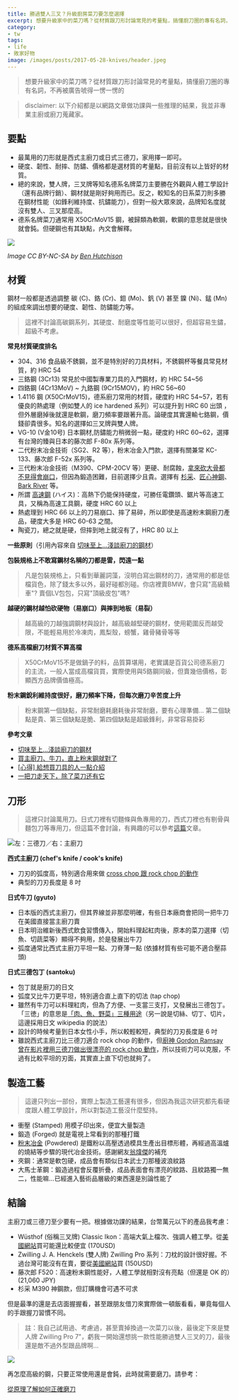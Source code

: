 ```yaml
---
title: 勝過雙人三叉？升級廚房菜刀要怎麼選擇
excerpt: 想要升級家中的菜刀嗎？從材質跟刀形討論常見的考量點，搞懂廚刀圈的專有名詞，不再被廣告唬得一愣一愣的
category:
- tw
tags:
- life
- 敗家好物
image: /images/posts/2017-05-28-knives/header.jpeg
---
```


> 想要升級家中的菜刀嗎？從材質跟刀形討論常見的考量點，搞懂廚刀圈的專有名詞，不再被廣告唬得一愣一愣的

> disclaimer: 以下介紹都是以網路文章做功課與一些推理的結果，我並非專業主廚或廚刀蒐藏家。

## 要點

- 最萬用的刀形就是西式主廚刀或日式三德刀，家用擇一即可。
- 硬度、韌性、耐摔、防鏽、價格都是選材質的考量點，目前沒有以上皆好的材質。
- 總的來說，雙人牌，三叉牌等知名德系名牌菜刀主要勝在外觀與人體工學設計（還有品牌行銷）、鋼材就是剛好夠用而已。反之，較知名的日系菜刀則多勝在鋼材性能（如鋒利維持度、抗鏽能力），但對一般大眾來說，品牌知名度就沒有雙人、三叉那麼高。
- 德系名牌菜刀通常用 X50CrMoV15 鋼，被歸類為軟鋼，軟鋼的意思就是很快就會鈍。但硬鋼也有其缺點，內文會解釋。

![](/images/posts/2017-05-28-knives/header.jpeg)

*Image CC BY-NC-SA by [Ben Hutchison](https://www.flickr.com/photos/benhutchison/8361238892/in/photolist-dJRx2f-79ZD4J-7LvDMr-KUpdx-6dC1oi)*

## 材質

鋼材一般都是透過調整 碳 (C)、鉻 (Cr)、鉬 (Mo)、釩 (V) 甚至 鎳 (Ni)、錳 (Mn) 的組成來調出想要的硬度、韌性、防鏽能力等。

> 這裡不討論高碳鋼系列，其硬度、耐磨度等性能可以很好，但超容易生鏽，超級不考慮。

**常見材質硬度排名**

- 304、316 食品級不銹鋼，並不是特別好的刀具材料，不銹鋼杯等餐具常見材質，約 HRC 54
- 三鉻鋼 (3Cr13) 常見於中國製專業刀具的入門鋼材，約 HRC 54~56
- 四鉻鋼 (4Cr13MoV) ~ 九鉻鋼 (9Cr15MOV)，約 HRC 56~60
- 1.4116 鋼 (X50CrMoV15)，德系廚刀常用的材質，硬度約 HRC 54~57，若有優良的熱處理（例如雙人的 ice hardened 系列）可以提升到 HRC 60 出頭 ，但外層磨掉後就還是軟鋼，磨刀頻率要跟著升高。論硬度其實還輸七鉻鋼，價錢卻貴很多。知名的選擇如三叉牌與雙人牌。
- VG-10 (V金10号) 日本鋼材,防鏽能力稍微弱一點，硬度約 HRC 60~62，選擇有台灣的臻與日本的藤次郎 F-80x 系列等。
- 二代粉末冶金技術（SG2、R2 等），粉末冶金入門款，選擇有關兼常 KC-133、藤次郎 F-52x 系列等。
- 三代粉末冶金技術（M390、CPM-20CV 等）更硬、耐腐蝕，[拿來砍大骨都不見得會崩口](https://youtu.be/HXbk1s3T8k8?t=9m43s)，但因為鍛造困難，目前選擇少且貴。選擇有 [杉采](https://www.facebook.com/groups/599079310218797/)、[匠心神鋼](https://world.taobao.com/item/529368456051.htm?fromSite=main&spm=a312a.7700824.w4002-14486855343.15.6b8s3F)、[Bark River](https://www.knivesshipfree.com/bark-river-knives-super-chefos-knife-cpm-20cv-cocobolo-3/) 等。
- 所謂 [高速鋼](https://zh.wikipedia.org/wiki/%E9%AB%98%E9%80%9F%E9%8B%BC) (ハイス)：高熱下仍能保持硬度，可勝任電鑽頭、鋸片等高速工具，又稱為高速工具鋼，硬度 HRC 60 以上
- 熱處理到 HRC 66 以上的刀易崩口、摔了易碎，所以即使是高速粉末鋼廚刀產品，硬度大多是 HRC 60-63 之間。
- 陶瓷刀，總之就是硬，但摔到地上就沒有了，HRC 80 以上

**一些原則**（引用內容來自 [切味至上…淺談廚刀的鋼材](http://artistming.blogspot.sg/2016/10/blog-post.html)）

**包裝規格上不敢寫鋼材名稱的刀都是雷，閃遠一點**

> 凡是包裝規格上，只看到華麗詞藻，沒明白寫出鋼材的刀，通常用的都是低檔貨色，除了錢太多以外，最好碰都別碰。你店裡賣BMW，會只寫"高級轎車"? 賣個LV包包，只寫"頂級皮包"嗎?

**越硬的鋼材越怕砍硬物（易崩口）與摔到地板（易裂）**

> 越高級的刀越強調鋼材與設計，越高級越堅硬的鋼材，使用範圍反而越受限，不能輕易用於冷凍肉，鳳梨殼，螃蟹，雞骨豬骨等等

**德系高檔廚刀材質不算高檔**

> X50CrMoV15不是做鍋子的料，品質算堪用，老實講是百貨公司德系廚刀的主流，一般人當成高檔貨買，實際使用與5鉻鋼同級，但賣幾倍價格，彰顯西方品牌價值極高。

**粉末鋼銳利維持度很好，磨刀頻率下降，但每次磨刀辛苦度上升**

> 粉末鋼第一個缺點，非常耐磨耗磨耗後非常耐磨，要有心理準備…
第二個缺點是貴、第三個缺點是脆、第四個缺點是超級鋒利，非常容易掛彩

**參考文章**

- [切味至上...淺談廚刀的鋼材](http://artistming.blogspot.sg/2016/10/blog-post.html)
- [買主廚刀、牛刀，直上粉末鋼就對了](http://artistming.blogspot.sg/2017/05/blog-post.html)
- [\[心得\] 給想買刀具的人一點介紹](https://www.ptt.cc/bbs/cookclub/M.1335020049.A.065.html)
- [一把刀走天下，除了菜刀还有它](http://www.eqingdan.com/mobile/articles/663)

## 刀形

> 這裡只討論萬用刀。日式刀裡有切麵條與魚專用的刀，西式刀裡也有剔骨與麵包刀等專用刀，但這篇不會討論，有興趣的可以參考[這篇](http://www.eqingdan.com/mobile/articles/665)文章。

![左：三德刀／右：主廚刀](/images/posts/2017-05-28-knives/chef-santoku-comparison.jpeg)

**西式主廚刀 (chef's knife / cook's knife)**

- 刀刃的弧度高，特別適合用來做 [cross chop 跟 rock chop 的動作](https://www.youtube.com/watch?v=NlnOsnr94qM)
- 典型的刀刃長度是 8 吋

**日式牛刀 (gyuto)**

- 日本版的西式主廚刀，但其界線並非那麼明確，有些日本廠商會把同一把牛刀在美國直接當主廚刀賣
- 日本明治維新後西式飲食習慣傳入，開始料理起紅肉後，原本的菜刀選擇（切魚、切蔬菜等）顯得不夠用，於是發展出牛刀
- 弧度通常比西式主廚刀平坦一點、刀脊薄一點 (依據材質有些可能不適合壓蒜頭)

**日式三德包丁 (santoku)**

- 包丁就是廚刀的日文
- 弧度又比牛刀更平坦，特別適合直上直下的切法 (tap chop)
- 雖然有牛刀可以料理紅肉，但為了方便、一支當三支打，又發展出三德包丁。「三徳」的意思是[「肉、魚、野菜」三種用途](https://ja.wikipedia.org/wiki/%E4%B8%89%E5%BE%B3%E5%8C%85%E4%B8%81)（另一說是切絲、切丁、切片，這邊採用日文 wikipedia 的說法）
- 設計的時候考量到日本女性小手，所以較輕較短，典型的刀刃長度是 6 吋
- 雖說西式主廚刀比三德刀適合 rock chop 的動作，但[廚神 Gordon Ramsay 曾在影片裡用三德刀做出很漂亮的 rock chop 動作](https://youtu.be/hZGqtmwboHU?t=1m2s)，所以技術力可以克服，不過有比較平坦的刃面，其實直上直下切也就夠了。

## 製造工藝

> 這邊只列出一部份，實際上製造工藝還有很多，但因為我這次研究都先看硬度跟人體工學設計，所以對製造工藝沒什麼堅持。

- 衝壓 (Stamped) 用模子印出來，便宜大量製造
- 鍛造 (Forged) 就是電視上常看到的那種打鐵
- [粉末冶金](http://baike.baidu.com/item/%E7%B2%89%E6%9C%AB%E5%86%B6%E9%87%91/270785) (Powdered) 是鐵粉以高壓透過模具生產出目標形體，再經過高溫爐的燒結等步驟的現代冶金技術。感謝網友[翁煒傑](https://medium.com/@iampp0608/%E8%A3%9C%E5%85%85%E4%B8%80%E4%B8%8B-%E7%B2%89%E6%9C%AB%E5%86%B6%E9%87%91%E5%B0%B1%E6%98%AF%E9%90%B5%E7%B2%89%E4%BB%A5%E9%AB%98%E5%A3%93%E9%80%8F%E9%81%8E%E6%A8%A1%E5%85%B7%E7%94%9F%E7%94%A2%E5%87%BA%E7%9B%AE%E6%A8%99%E5%BD%A2%E9%AB%94-%E6%AD%A4%E6%99%82%E9%82%84%E5%BE%88%E8%84%86%E5%BC%B1-%E5%86%8D%E7%B6%93%E9%81%8E%E9%AB%98%E6%BA%AB%E7%88%90%E7%9A%84-%E7%87%92%E7%B5%90-%E5%8F%AF%E5%BC%B7%E5%8C%96%E9%90%B5%E7%B2%89%E9%96%93%E7%9A%84%E9%80%A3%E7%B5%90-%E4%B9%9F%E5%B0%B1%E6%98%AF%E6%8F%90%E9%AB%98%E6%95%B4%E9%AB%94%E5%BC%B7%E5%BA%A6-%E5%BE%8C%E7%BA%8C%E9%82%84%E6%9C%89%E5%85%B6%E4%BB%96%E5%8F%AF%E6%8F%90%E9%AB%98%E7%A1%AC%E5%BA%A6%E6%88%96%E9%9F%8C%E6%80%A7%E6%88%96%E9%98%B2%E9%8F%BD%E7%9A%84%E6%96%B9%E6%B3%95-%E5%A6%82%E6%9C%80%E5%9F%BA%E6%9C%AC%E7%9A%84%E7%86%B1%E8%99%95%E7%90%86-%E7%AD%89%E7%AD%89-376524ec0079)的補充
- 夾鋼：通常是軟包硬，成品會有類似日本武士刀那種波浪紋路
- 大馬士革鋼：鍛造過程會反覆折疊，成品表面會有漂亮的紋路、且紋路獨一無二，性能嘛…已經進入藝術品層級的東西還是別論性能了

## 結論

主廚刀或三德刀至少要有一把。根據做功課的結果，台幣萬元以下的產品我考慮：

- Wüsthof (俗稱三叉牌) Classic Ikon：高端大氣上檔次、強調人體工學。從[美國網站](https://www.knifemerchant.com/product.asp?productID=5256)買可能還比較便宜 (170USD)
- Zwilling J. A. Henckels (雙人牌) Zwilling Pro 系列：刀枕的設計很好握。不過台灣可能沒有在賣，要從[美國網站](https://www.knifemerchant.com/product.asp?productID=7611)買 (150USD)
- 藤次郎 F520：高速粉末鋼性能好，人體工學就相對沒有亮點（但還是 OK 的）(21,060 JPY)
- 杉采 M390 神鋼款，但訂購機會可遇不可求

但是最準的還是去店面握握看，甚至跟朋友借刀來實際做一頓飯看看，畢竟每個人的手跟握刀習慣不同。

> 註：我自己試用過、考慮過，甚至賣掉換過一次菜刀以後，最後定下來是雙人牌 Zwilling Pro 7"，虧我一開始還想挑一款性能勝過雙人三叉的刀，最後還是敵不過外型跟品牌啊…

![](/images/posts/2017-05-28-knives/zwilling-pro.jpeg)

再怎麼高級的鋼，只要正常使用還是會鈍，此時就需要磨刀。請參考：

[從原理了解如何正確磨刀](/tw/2017/07/16/efficient-knife-sharpening.html)
